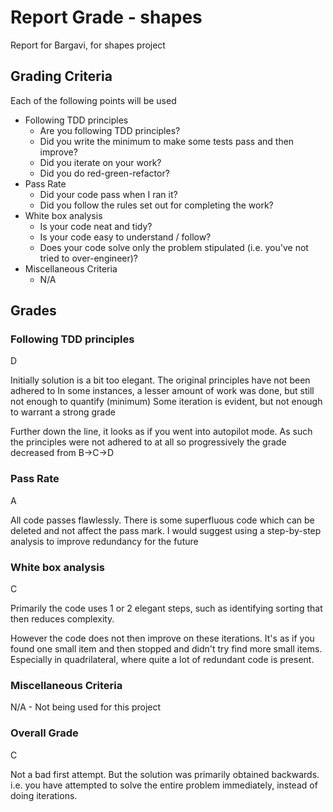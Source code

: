 # Report Grade - shapes

Report for Bargavi, for shapes project

## Grading Criteria

Each of the following points will be used
* Following TDD principles
  * Are you following TDD principles?
  * Did you write the minimum to make some tests pass and then improve?
  * Did you iterate on your work?
  * Did you do red-green-refactor?
* Pass Rate
  * Did your code pass when I ran it?
  * Did you follow the rules set out for completing the work?
* White box analysis
  * Is your code neat and tidy?
  * Is your code easy to understand / follow?
  * Does your code solve only the problem stipulated (i.e. you've not tried to over-engineer)?
* Miscellaneous Criteria
  * N/A

## Grades

### Following TDD principles
D

Initially solution is a bit too elegant. The original principles have not been adhered to
In some instances, a lesser amount of work was done, but still not enough to quantify (minimum)
Some iteration is evident, but not enough to warrant a strong grade

Further down the line, it looks as if you went into autopilot mode. As such the principles were not adhered to
at all so progressively the grade decreased from B->C->D

### Pass Rate
A

All code passes flawlessly. There is some superfluous code which can be deleted and not affect the pass mark.
I would suggest using a step-by-step analysis to improve redundancy for the future

### White box analysis
C

Primarily the code uses 1 or 2 elegant steps, such as identifying sorting that then reduces complexity.

However the code does not then improve on these iterations. It's as if you found one small item and then
stopped and didn't try find more small items. Especially in quadrilateral, where quite a lot of redundant
code is present.

### Miscellaneous Criteria
N/A - Not being used for this project

### Overall Grade
C

Not a bad first attempt. But the solution was primarily obtained backwards. i.e. you have attempted to solve
the entire problem immediately, instead of doing iterations.
